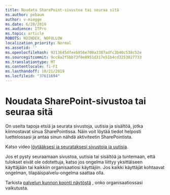 ```yaml
---
title: Noudata SharePoint-sivustoa tai seuraa sitä
ms.author: pebaum
author: v-miegge
ms.date: 6/20/2019
ms.audience: ITPro
ms.topic: article
ROBOTS: NOINDEX, NOFOLLOW
localization_priority: Normal
ms.assetid: ''
ms.openlocfilehash: 9213645dfeeb856e700a3387adfc3b40c538c52e
ms.sourcegitcommit: 9cc8a2f5bb73f0e8951d317e51b4cd3253027733
ms.translationtype: MT
ms.contentlocale: fi-FI
ms.lasthandoff: 10/21/2019
ms.locfileid: "37611694"
---
```

# <a name="follow-or-un-follow-a-sharepoint-site"></a>Noudata SharePoint-sivustoa tai seuraa sitä

On useita tapoja etsiä ja seurata sivustoja, uutisia ja sisältöä, jotka kiinnostavat sinua SharePointissa. Näin voit löytää tiedot helposti luettelossasi ja antaa sinun nähdä aktiviteetin SharePointista.

Katso video [löytääksesi ja seurataksesi sivustoja ja uutisia](https://support.office.com/article/Video-Find-and-follow-sites-news-and-content-4411e38f-9bc5-4ecc-bd33-3dbe939ac84c).

Jos et pysty seuraamaan sivustoa, uutisia tai sisältöä ja tuntemaan, että tulokset eivät ole odotettuja, katso jos ongelma liittyy yksittäiseen käyttäjään tai kaikkiin organisaatiosi käyttäjiin. Jos kaikki käyttäjät kohtaavat ongelman, tilapäispalvelu-ongelma saattaa olla.

Tarkista [palvelun kunnon koonti näytöstä](https://admin.microsoft.com/AdminPortal/Home#/servicehealth) , onko organisaatiossasi vaikutusta.
